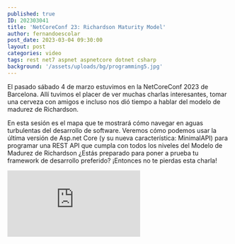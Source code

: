 ```yaml
---
published: true
ID: 202303041
title: 'NetCoreConf 23: Richardson Maturity Model'
author: fernandoescolar
post_date: 2023-03-04 09:30:00
layout: post
categories: video
tags: rest net7 aspnet aspnetcore dotnet csharp
background: '/assets/uploads/bg/programming5.jpg'
---
```


El pasado sábado 4 de marzo estuvimos en la NetCoreConf 2023 de Barcelona. Allí tuvimos el placer de ver muchas charlas interesantes, tomar una cerveza con amigos e incluso nos dió tiempo a hablar del modelo de madurez de Richardson<!--break-->.

En esta sesión es el mapa que te mostrará cómo navegar en aguas turbulentas del desarrollo de software. Veremos cómo podemos usar la última versión de Asp.net Core (y su nueva característica: MinimalAPI) para programar una REST API que cumpla con todos los niveles del Modelo de Madurez de Richardson ¿Estás preparado para poner a prueba tu framework de desarrollo preferido? ¡Entonces no te pierdas esta charla!

<iframe class="youtube" src="https://www.youtube.com/embed/xLGpWV6vIh4" frameborder="0" allow="accelerometer; autoplay; encrypted-media; gyroscope; picture-in-picture" allowfullscreen></iframe>

